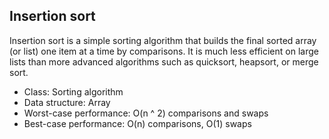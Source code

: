 ## Insertion sort ##
Insertion sort is a simple sorting algorithm that builds the final sorted array (or list) one item at a time by comparisons. It is much less efficient on large lists than more advanced algorithms such as quicksort, heapsort, or merge sort.

* Class: Sorting algorithm
* Data structure: Array
* Worst-case performance: O(n ^ 2) comparisons and swaps
* Best-case performance: O(n) comparisons, O(1) swaps